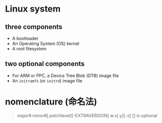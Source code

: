 # Linux system
## three components
- A bootloader
- An Operating System (OS) kernel
- A root filesystem
## two optional components
- For ARM or PPC, a Device Tree Blob (DTB) image file
- An `initramfs` (or `initrd`) image file

# nomenclature (命名法)
> major#.minor#[.patchlevel][-EXTRAVERSION]
> w.x[.y][-z]
[] is optional

